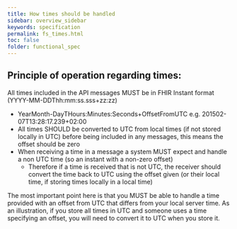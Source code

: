 ```yaml
---
title: How times should be handled
sidebar: overview_sidebar
keywords: specification
permalink: fs_times.html
toc: false
folder: functional_spec
---
```


## Principle of operation regarding times:
	
All times included in the API messages MUST be in FHIR Instant format (YYYY-MM-DDThh:mm:ss.sss+zz:zz)
* YearMonth-DayTHours:Minutes:Seconds+OffsetFromUTC e.g. 201502-07T13:28:17.239+02:00
* All times SHOULD be converted to UTC from local times (if not stored locally in UTC) before being included in any messages, this means the offset should be zero
* When receiving a time in a message a system MUST expect and handle a non UTC time (so an instant with a non-zero offset)
  * Therefore if a time is received that is not UTC, the receiver should convert the time back to UTC using the offset given (or their local time, if storing times locally in a local time)
	
The most important point here is that you MUST be able to handle a time provided with an offset from UTC that differs from your local server time. As an illustration, if you store all times in UTC and someone uses a time specifying an offset, you will need to convert it to UTC when you store it.
